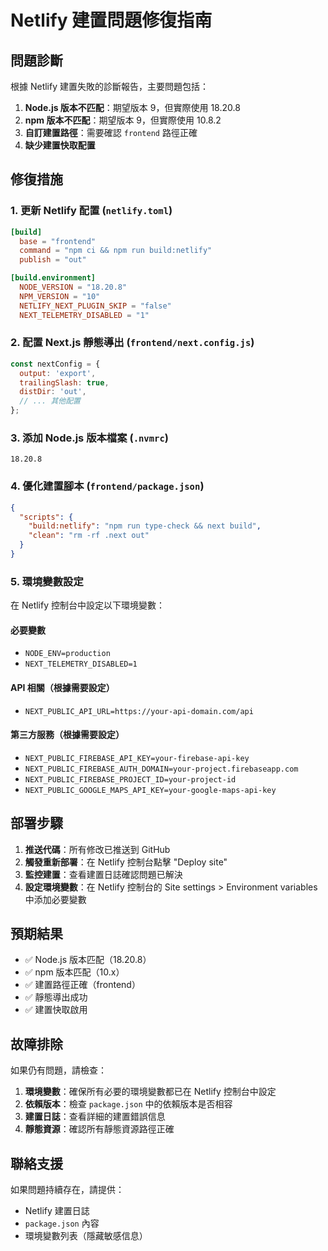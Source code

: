 # Netlify 建置問題修復指南

## 問題診斷

根據 Netlify 建置失敗的診斷報告，主要問題包括：

1. **Node.js 版本不匹配**：期望版本 9，但實際使用 18.20.8
2. **npm 版本不匹配**：期望版本 9，但實際使用 10.8.2
3. **自訂建置路徑**：需要確認 `frontend` 路徑正確
4. **缺少建置快取配置**

## 修復措施

### 1. 更新 Netlify 配置 (`netlify.toml`)

```toml
[build]
  base = "frontend"
  command = "npm ci && npm run build:netlify"
  publish = "out"

[build.environment]
  NODE_VERSION = "18.20.8"
  NPM_VERSION = "10"
  NETLIFY_NEXT_PLUGIN_SKIP = "false"
  NEXT_TELEMETRY_DISABLED = "1"
```

### 2. 配置 Next.js 靜態導出 (`frontend/next.config.js`)

```javascript
const nextConfig = {
  output: 'export',
  trailingSlash: true,
  distDir: 'out',
  // ... 其他配置
};
```

### 3. 添加 Node.js 版本檔案 (`.nvmrc`)

```
18.20.8
```

### 4. 優化建置腳本 (`frontend/package.json`)

```json
{
  "scripts": {
    "build:netlify": "npm run type-check && next build",
    "clean": "rm -rf .next out"
  }
}
```

### 5. 環境變數設定

在 Netlify 控制台中設定以下環境變數：

#### 必要變數
- `NODE_ENV=production`
- `NEXT_TELEMETRY_DISABLED=1`

#### API 相關（根據需要設定）
- `NEXT_PUBLIC_API_URL=https://your-api-domain.com/api`

#### 第三方服務（根據需要設定）
- `NEXT_PUBLIC_FIREBASE_API_KEY=your-firebase-api-key`
- `NEXT_PUBLIC_FIREBASE_AUTH_DOMAIN=your-project.firebaseapp.com`
- `NEXT_PUBLIC_FIREBASE_PROJECT_ID=your-project-id`
- `NEXT_PUBLIC_GOOGLE_MAPS_API_KEY=your-google-maps-api-key`

## 部署步驟

1. **推送代碼**：所有修改已推送到 GitHub
2. **觸發重新部署**：在 Netlify 控制台點擊 "Deploy site"
3. **監控建置**：查看建置日誌確認問題已解決
4. **設定環境變數**：在 Netlify 控制台的 Site settings > Environment variables 中添加必要變數

## 預期結果

- ✅ Node.js 版本匹配（18.20.8）
- ✅ npm 版本匹配（10.x）
- ✅ 建置路徑正確（frontend）
- ✅ 靜態導出成功
- ✅ 建置快取啟用

## 故障排除

如果仍有問題，請檢查：

1. **環境變數**：確保所有必要的環境變數都已在 Netlify 控制台中設定
2. **依賴版本**：檢查 `package.json` 中的依賴版本是否相容
3. **建置日誌**：查看詳細的建置錯誤信息
4. **靜態資源**：確認所有靜態資源路徑正確

## 聯絡支援

如果問題持續存在，請提供：
- Netlify 建置日誌
- `package.json` 內容
- 環境變數列表（隱藏敏感信息）